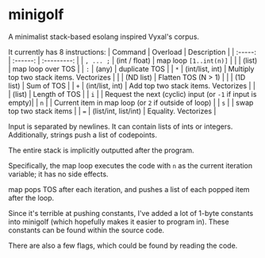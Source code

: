 # minigolf
A minimalist stack-based esolang inspired Vyxal's corpus.

It currently has 8 instructions:
| Command | Overload | Description |
| :-----: | :------: | :---------: |
| `, ... ;`     | (int / float)    | map loop `[1..int(n)]` |
|         | (list)   | map loop over TOS |
| `:`     | (any)    | duplicate TOS |
| `*`     | (int/list, int) | Multiply top two stack items. Vectorizes |
|         | (ND list) | Flatten TOS (N > 1) |
|         | (1D list) | Sum of TOS |
| `+`     | (int/list, int) | Add top two stack items. Vectorizes |
|         | (list) | Length of TOS |
| `i`     |        | Request the next (cyclic) input (or `-1` if input is empty)|
| `n`     |        | Current item in map loop (or `2` if outside of loop) |
| `s`     |        | swap top two stack items |
| `=`     | (list/int, list/int) | Equality. Vectorizes |

Input is separated by newlines. It can contain lists of ints or integers. Additionally, strings push a list of codepoints.

The entire stack is implicitly outputted after the program.

Specifically, the map loop executes the code with `n` as the current iteration variable; it has no side effects.

map pops TOS after each iteration, and pushes a list of each popped item after the loop.

Since it's terrible at pushing constants, I've added a lot of 1-byte constants into minigolf (which hopefully makes it easier to program in). These constants can be found within the source code.

There are also a few flags, which could be found by reading the code.
